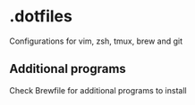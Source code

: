 # .dotfiles
Configurations for vim, zsh, tmux, brew and git

## Additional programs
Check Brewfile for additional programs to install
